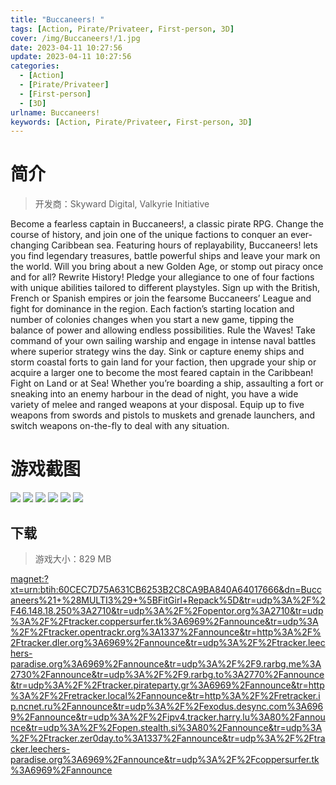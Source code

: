 ```yaml
---
title: "Buccaneers! "
tags: [Action, Pirate/Privateer, First-person, 3D]
cover: /img/Buccaneers!/1.jpg
date: 2023-04-11 10:27:56
update: 2023-04-11 10:27:56
categories: 
  - [Action]
  - [Pirate/Privateer]
  - [First-person]
  - [3D]
urlname: Buccaneers!
keywords: [Action, Pirate/Privateer, First-person, 3D]
---
```

# 简介

> 开发商：Skyward Digital, Valkyrie Initiative

Become a fearless captain in Buccaneers!, a classic pirate RPG. Change the course of history, and join one of the unique factions to conquer an ever-changing Caribbean sea. Featuring hours of replayability, Buccaneers! lets you find legendary treasures, battle powerful ships and leave your mark on the world. Will you bring about a new Golden Age, or stomp out piracy once and for all?
Rewrite History!
Pledge your allegiance to one of four factions with unique abilities tailored to different playstyles. Sign up with the British, French or Spanish empires or join the fearsome Buccaneers’ League and fight for dominance in the region. Each faction’s starting location and number of colonies changes when you start a new game, tipping the balance of power and allowing endless possibilities.
Rule the Waves!
Take command of your own sailing warship and engage in intense naval battles where superior strategy wins the day. Sink or capture enemy ships and storm coastal forts to gain land for your faction, then upgrade your ship or acquire a larger one to become the most feared captain in the Caribbean!
Fight on Land or at Sea!
Whether you’re boarding a ship, assaulting a fort or sneaking into an enemy harbour in the dead of night, you have a wide variety of melee and ranged weapons at your disposal. Equip up to five weapons from swords and pistols to muskets and grenade launchers, and switch weapons on-the-fly to deal with any situation.

# 游戏截图

![](/img/Buccaneers!/2.jpg)
![](/img/Buccaneers!/3.jpg)
![](/img/Buccaneers!/4.jpg)
![](/img/Buccaneers!/5.jpg)
![](/img/Buccaneers!/6.jpg)
![](/img/Buccaneers!/7.jpg)


## 下载

> 游戏大小：829 MB

[magnet:?xt=urn:btih:60CEC7D75A631CB6253B2C8CA9BA840A64017666&amp;dn=Buccaneers%21+%28MULTI3%29+%5BFitGirl+Repack%5D&amp;tr=udp%3A%2F%2F46.148.18.250%3A2710&amp;tr=udp%3A%2F%2Fopentor.org%3A2710&amp;tr=udp%3A%2F%2Ftracker.coppersurfer.tk%3A6969%2Fannounce&amp;tr=udp%3A%2F%2Ftracker.opentrackr.org%3A1337%2Fannounce&amp;tr=http%3A%2F%2Ftracker.dler.org%3A6969%2Fannounce&amp;tr=udp%3A%2F%2Ftracker.leechers-paradise.org%3A6969%2Fannounce&amp;tr=udp%3A%2F%2F9.rarbg.me%3A2730%2Fannounce&amp;tr=udp%3A%2F%2F9.rarbg.to%3A2770%2Fannounce&amp;tr=udp%3A%2F%2Ftracker.pirateparty.gr%3A6969%2Fannounce&amp;tr=http%3A%2F%2Fretracker.local%2Fannounce&amp;tr=http%3A%2F%2Fretracker.ip.ncnet.ru%2Fannounce&amp;tr=udp%3A%2F%2Fexodus.desync.com%3A6969%2Fannounce&amp;tr=udp%3A%2F%2Fipv4.tracker.harry.lu%3A80%2Fannounce&amp;tr=udp%3A%2F%2Fopen.stealth.si%3A80%2Fannounce&amp;tr=udp%3A%2F%2Ftracker.zer0day.to%3A1337%2Fannounce&amp;tr=udp%3A%2F%2Ftracker.leechers-paradise.org%3A6969%2Fannounce&amp;tr=udp%3A%2F%2Fcoppersurfer.tk%3A6969%2Fannounce](magnet:?xt=urn:btih:60CEC7D75A631CB6253B2C8CA9BA840A64017666&amp;dn=Buccaneers%21+%28MULTI3%29+%5BFitGirl+Repack%5D&amp;tr=udp%3A%2F%2F46.148.18.250%3A2710&amp;tr=udp%3A%2F%2Fopentor.org%3A2710&amp;tr=udp%3A%2F%2Ftracker.coppersurfer.tk%3A6969%2Fannounce&amp;tr=udp%3A%2F%2Ftracker.opentrackr.org%3A1337%2Fannounce&amp;tr=http%3A%2F%2Ftracker.dler.org%3A6969%2Fannounce&amp;tr=udp%3A%2F%2Ftracker.leechers-paradise.org%3A6969%2Fannounce&amp;tr=udp%3A%2F%2F9.rarbg.me%3A2730%2Fannounce&amp;tr=udp%3A%2F%2F9.rarbg.to%3A2770%2Fannounce&amp;tr=udp%3A%2F%2Ftracker.pirateparty.gr%3A6969%2Fannounce&amp;tr=http%3A%2F%2Fretracker.local%2Fannounce&amp;tr=http%3A%2F%2Fretracker.ip.ncnet.ru%2Fannounce&amp;tr=udp%3A%2F%2Fexodus.desync.com%3A6969%2Fannounce&amp;tr=udp%3A%2F%2Fipv4.tracker.harry.lu%3A80%2Fannounce&amp;tr=udp%3A%2F%2Fopen.stealth.si%3A80%2Fannounce&amp;tr=udp%3A%2F%2Ftracker.zer0day.to%3A1337%2Fannounce&amp;tr=udp%3A%2F%2Ftracker.leechers-paradise.org%3A6969%2Fannounce&amp;tr=udp%3A%2F%2Fcoppersurfer.tk%3A6969%2Fannounce)